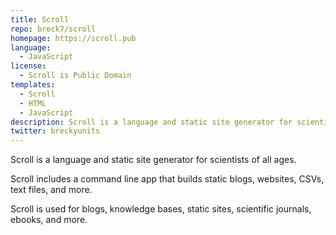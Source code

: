 ```yaml
---
title: Scroll
repo: breck7/scroll
homepage: https://scroll.pub
language:
  - JavaScript
license:
  - Scroll is Public Domain
templates:
  - Scroll
  - HTML
  - JavaScript
description: Scroll is a language and static site generator for scientists of all ages.
twitter: breckyunits
---
```


Scroll is a language and static site generator for scientists of all ages.

Scroll includes a command line app that builds static blogs, websites, CSVs, text files, and more.

Scroll is used for blogs, knowledge bases, static sites, scientific journals, ebooks, and more.
